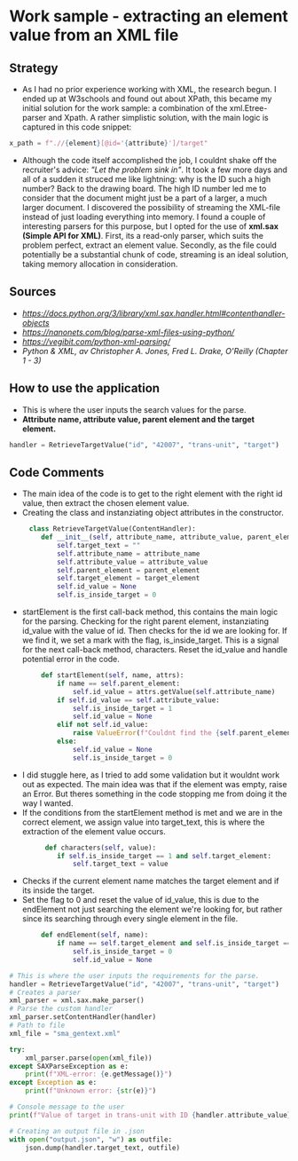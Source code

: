 # Work sample - extracting an element value from an XML file

## Strategy
* As I had no prior experience working with XML, the research begun. I ended up at W3schools and found out about XPath, this became my initial solution for the work sample: a combination of the xml.Etree-parser and Xpath. A rather simplistic solution, with the main logic is captured in this code snippet:

```python
x_path = f".//{element}[@id='{attribute}']/target"
```  

* Although the code itself accomplished the job, I couldnt shake off the recruiter's advice: *"Let the problem sink in"*. It took a few more days and all of a sudden it struced me like lightning: why is the ID such a high number? Back to the drawing board. 
The high ID number led me to consider that the document might just be a part of a larger, a much larger document. I discovered the possibility of streaming the XML-file instead of just loading everything into memory.
I found a couple of interesting parsers for this purpose, but I opted for the use of **xml.sax (Simple API for XML)**. First, its a read-only parser, which suits the problem perfect, extract an element value. Secondly, as the file could potentially be a substantial chunk of code, streaming is an ideal solution, taking memory allocation in consideration.


## Sources
- *https://docs.python.org/3/library/xml.sax.handler.html#contenthandler-objects*
- *https://nanonets.com/blog/parse-xml-files-using-python/*
- *https://vegibit.com/python-xml-parsing/*
- *Python & XML, av Christopher A. Jones, Fred L. Drake, O'Reilly (Chapter 1 - 3)*


## How to use the application
- This is where the user inputs the search values for the parse.
- **Attribute name, attribute value, parent element and the target element.**
```python
handler = RetrieveTargetValue("id", "42007", "trans-unit", "target")
```

## Code Comments
- The main idea of the code is to get to the right element with the right id value, then extract the chosen element value.
- Creating the class and instanziating object attributes in the constructor. 
```python
     class RetrieveTargetValue(ContentHandler):
        def __init__(self, attribute_name, attribute_value, parent_element, target_element):
            self.target_text = ""
            self.attribute_name = attribute_name
            self.attribute_value = attribute_value
            self.parent_element = parent_element
            self.target_element = target_element
            self.id_value = None
            self.is_inside_target = 0
```

- startElement is the first call-back method, this contains the main logic for the parsing. Checking for the right parent element, instanziating id_value with the value of id. Then checks for the id we are looking for. If we find it, we set a mark with the flag, is_inside_target. This is a signal for the next call-back method, characters. Reset the id_value and handle potential error in the code. 
```python
        def startElement(self, name, attrs):
            if name == self.parent_element:
                self.id_value = attrs.getValue(self.attribute_name)
            if self.id_value == self.attribute_value:
                self.is_inside_target = 1
                self.id_value = None
            elif not self.id_value:
                raise ValueError(f"Couldnt find the {self.parent_element} element with {self.attribute_name} {self.attribute_value}")
            else:
                self.id_value = None
                self.is_inside_target = 0
```

- I did stuggle here, as I tried to add some validation but it wouldnt work out as expected. The main idea was that if the element was empty, raise an Error. But theres something in the code stopping me from doing it the way I wanted.
- If the conditions from the startElement method is met and we are in the correct element, we assign value into target_text, this is where the extraction of the element value occurs. 
```python
         def characters(self, value):
            if self.is_inside_target == 1 and self.target_element:
                self.target_text = value
```


- Checks if the current element name matches the target element and if its inside the target.
- Set the flag to 0 and reset the value of id_value, this is due to the endElement not just searching the element we're looking for, but rather since its searching through every single element in the file.
```python
        def endElement(self, name):
            if name == self.target_element and self.is_inside_target == 1:
                self.is_inside_target = 0
                self.id_value = None
```


```python
# This is where the user inputs the requirements for the parse.
handler = RetrieveTargetValue("id", "42007", "trans-unit", "target")
# Creates a parser
xml_parser = xml.sax.make_parser()
# Parse the custom handler
xml_parser.setContentHandler(handler)
# Path to file
xml_file = "sma_gentext.xml"

try:
    xml_parser.parse(open(xml_file))
except SAXParseException as e:
    print(f"XML-error: {e.getMessage()}")
except Exception as e:
    print(f"Unknown error: {str(e)}")

# Console message to the user
print(f"Value of target in trans-unit with ID {handler.attribute_value}: \n\t------> {handler.target_text} <------")

# Creating an output file in .json
with open("output.json", "w") as outfile:
    json.dump(handler.target_text, outfile)
```